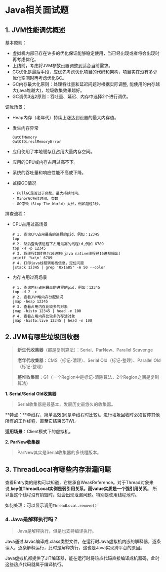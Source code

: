 # Java相关面试题

## 1. JVM性能调优概述

基本原则：

- 虚拟机内部已存在许多的优化保证能够稳定使用，当已经出现或者将会出现时再考虑优化。
- 上线前，考虑将JVM参数设置调整到适合当前需求。
- GC优化是最后手段，应优先考虑优化项目的代码和架构，项目实在没有多少优化空间时再考虑优化GC。
- GC内存最大化原则：处理吞吐量和延迟问题时根据实际调整, 能使用的内存越大(java堆越大)，垃圾收集效果越好。
- GC调优3选2原则：吞吐量、延迟、内存中选择2个进行调优。

调优场景：

- Heap内存（老年代）持续上涨达到设置的最大内存值。

- 发生内存异常

  ```
  OutOfMemory
  OutOfDirectMemoryError
  ```

- 应用使用了本地缓存且占用大量内存空间。

- 应用的CPU或内存占用过高不下。

- 系统的吞吐量和响应性能不高或下降。

- 监控GC情况

  ```
  - FullGC是否过于频繁。最大持续时间。
  - MinorGC持续时间、次数
  - GC停顿（Stop-The-World）太长，例如超过1秒。
  ```

排查流程：

- CPU占用过高场景

  ```shell
  # 1. 查询CPU占用最高的进程的pid，例如：12345
  top
  # 2. 然后查询该进程下占用最高的线程id,例如 6789
  top -H -p 12345
  # 3. 将线程ID转换为16进制(java native线程已16进制输出)
  printf '%x\n' 6789
  # 4. 打印java线程调用栈信息，定位问题
  jstack 12345 | grep '0x1a85' -A 50 --color
  ```

- 内存占用过高场景

  ```shell
  # 1. 查询内存占用最高的进程的pid，例如：12345
  top -d 2 -c
  # 2. 查看JVM堆内存分配情况
  jmap -heap 12345
  # 3. 查看占用内存比较多的对象
  jmap -histo 12345 | head -n 100
  # 4. 查看占用内存比较多的存活对象
  jmap -histo:live 12345 | head -n 100
  ```

  

## 2. JVM有哪些垃圾回收器

> **新生代收集器**（都是复制算法）：Serial、ParNew、Parallel Scavenge
>
> **老年代收集器**：CMS（标记-清理）、Serial Old（标记-整理）、Parallel Old（标记-整理）
>
> **整堆收集器**：G1（一个Region中是标记-清除算法，2个Region之间是复制算法）

**1. Serial/Serial Old收集器**

> Serial收集器是最基本、发展历史最悠久的收集器。

**特点：**单线程、简单高效(同是单线程时比较)。进行垃圾回收时必须暂停其他所有的工作线程，直至它结束(STW)。

**适用场景**：Client模式下的虚拟机。

**2. ParNew收集器**

> ParNew其实是Serial收集器的多线程版本。

## 3. ThreadLocal有哪些内存泄漏问题

查看Entry类的结构可以知道，它继承自WeakReference。对于Thread对象来说,**key值ThreadLocal实例是弱引用关系，而value实质是一个强引用关系**。 所以当这个线程没有销毁时，就会出现泄漏问题。特别是使用线程池时。

如何处理：可以显示调用``ThreadLocal.remove()``





### 4. Java是解释执行吗？

> Java是解释执行，但是也支持编译执行。

​	Java通过Javac编译成.class类型文件，在运行时Java虚拟机内嵌的解释器，逐条读入，逐条解释运行，此时是解释执行，这也是Java实现跨平台的原因。

​	Java虚拟机都提供了JIT编译器，能在运行时将热点代码直接编译成机器码，此时这些热点代码就属于编译执行。